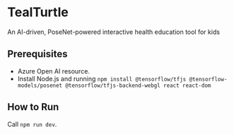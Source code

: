 # TealTurtle
An AI-driven, PoseNet-powered interactive health education tool for kids

## Prerequisites
- Azure Open AI resource.
- Install Node.js and running `npm install @tensorflow/tfjs @tensorflow-models/posenet @tensorflow/tfjs-backend-webgl react react-dom
`

## How to Run
Call `npm run dev`.
